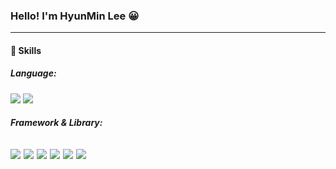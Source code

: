 ### Hello! I'm HyunMin Lee 😀
---

#### 💪 Skills

##### Language:
<img src="https://img.shields.io/badge/Python-3776AB?style=flat-square&logo=PYTHON&logoColor=white"> <img src="https://img.shields.io/badge/JavaScript-F7DF1E?style=flat-square&logo=javascript&logoColor=white">

##### Framework & Library:
<img src="https://img.shields.io/badge/Pytorch-EE4C2C?style=flat-square&logo=PYTORCH&logoColor=white"> <img src="https://img.shields.io/badge/PyTorch Lightning-792EE5?style=flat-square&logo=PYTORCH Lightning&logoColor=white"> <img src="https://img.shields.io/badge/TensorFlow-FF6F00?style=flat-square&logo=tensorflow&logoColor=white"> <img src="https://img.shields.io/badge/Keras-D00000?style=flat-square&logo=keras&logoColor=white"> <img src="https://img.shields.io/badge/Flask-000000?style=flat-square&logo=flask&logoColor=white"> <img src="https://img.shields.io/badge/Amazon EC2-FF9900?style=flat-square&logo=Amazon ec2&logoColor=white">
---
